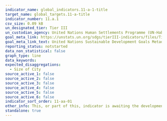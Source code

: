 ```yaml
---
indicator_name: global_indicators.11-a-1-title
target_name: global_targets.11-a-title
indicator_number: 11.a.1
csv_size: 0.09 kB
un_designated_tier: Tier III
un_custodian_agency: United Nations Human Settlements Programme (UN-Habitat)
goal_meta_link: https://unstats.un.org/sdgs/tierIII-indicators/files/Tier3-11-a-01.pdf
goal_meta_link_text: United Nations Sustainable Development Goals Metadata (PDF 4.0 MB)
reporting_status: notstarted
data_non_statistical: false
graph_type: line
data_keywords:  
expected_disaggregations:
  - Size of City
source_active_1: false
source_active_2: false
source_active_3: false
source_active_4: false
source_active_5: false
source_active_6: false
indicator_sort_order: 11-aa-01
other_info: This, or part of this, indicator is awaiting the development of internationally established methodology and standards (classified by the UN as tier 3). 
standalone: true
---
```

